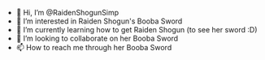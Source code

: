 - 👋 Hi, I’m @RaidenShogunSimp
- 👀 I’m interested in Raiden Shogun's Booba Sword
- 🌱 I’m currently learning how to get Raiden Shogun (to see her sword :D)
- 💞️ I’m looking to collaborate on her Booba Sword
- 📫 How to reach me through her Booba Sword

<!---
RaidenShogunSimp/RaidenShogunSimp is a ✨ special ✨ repository because its `README.md` (this file) appears on your GitHub profile.
You can click the Preview link to take a look at your changes.
--->
